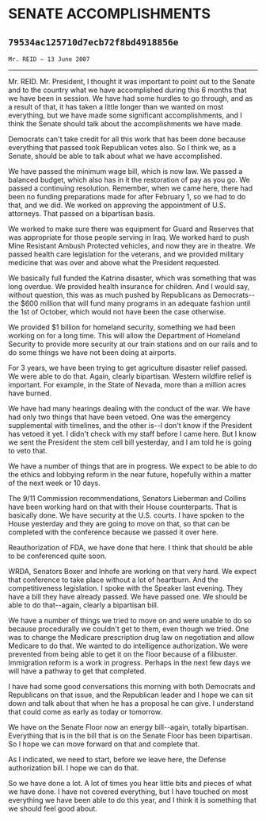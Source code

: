 # SENATE ACCOMPLISHMENTS
## `79534ac125710d7ecb72f8bd4918856e`
`Mr. REID — 13 June 2007`

---


Mr. REID. Mr. President, I thought it was important to point out to 
the Senate and to the country what we have accomplished during this 6 
months that we have been in session. We have had some hurdles to go 
through, and as a result of that, it has taken a little longer than we 
wanted on most everything, but we have made some significant 
accomplishments, and I think the Senate should talk about the 
accomplishments we have made.

Democrats can't take credit for all this work that has been done 
because everything that passed took Republican votes also. So I think 
we, as a Senate, should be able to talk about what we have 
accomplished.



We have passed the minimum wage bill, which is now law. We passed a 
balanced budget, which also has in it the restoration of pay as you go. 
We passed a continuing resolution. Remember, when we came here, there 
had been no funding preparations made for after February 1, so we had 
to do that, and we did. We worked on approving the appointment of U.S. 
attorneys. That passed on a bipartisan basis.

We worked to make sure there was equipment for Guard and Reserves 
that was appropriate for those people serving in Iraq. We worked hard 
to push Mine Resistant Ambush Protected vehicles, and now they are in 
theatre. We passed health care legislation for the veterans, and we 
provided military medicine that was over and above what the President 
requested.

We basically full funded the Katrina disaster, which was something 
that was long overdue. We provided health insurance for children. And I 
would say, without question, this was as much pushed by Republicans as 
Democrats--the $600 million that will fund many programs in an adequate 
fashion until the 1st of October, which would not have been the case 
otherwise.

We provided $1 billion for homeland security, something we had been 
working on for a long time. This will allow the Department of Homeland 
Security to provide more security at our train stations and on our 
rails and to do some things we have not been doing at airports.

For 3 years, we have been trying to get agriculture disaster relief 
passed. We were able to do that. Again, clearly bipartisan. Western 
wildfire relief is important. For example, in the State of Nevada, more 
than a million acres have burned.

We have had many hearings dealing with the conduct of the war. We 
have had only two things that have been vetoed. One was the emergency 
supplemental with timelines, and the other is--I don't know if the 
President has vetoed it yet. I didn't check with my staff before I came 
here. But I know we sent the President the stem cell bill yesterday, 
and I am told he is going to veto that.

We have a number of things that are in progress. We expect to be able 
to do the ethics and lobbying reform in the near future, hopefully 
within a matter of the next week or 10 days.

The 9/11 Commission recommendations, Senators Lieberman and Collins 
have been working hard on that with their House counterparts. That is 
basically done. We have security at the U.S. courts. I have spoken to 
the House yesterday and they are going to move on that, so that can be 
completed with the conference because we passed it over here.

Reauthorization of FDA, we have done that here. I think that should 
be able to be conferenced quite soon.

WRDA, Senators Boxer and Inhofe are working on that very hard. We 
expect that conference to take place without a lot of heartburn. And 
the competitiveness legislation. I spoke with the Speaker last evening. 
They have a bill they have already passed. We have passed one. We 
should be able to do that--again, clearly a bipartisan bill.

We have a number of things we tried to move on and were unable to do 
so because procedurally we couldn't get to them, even though we tried. 
One was to change the Medicare prescription drug law on negotiation and 
allow Medicare to do that. We wanted to do intelligence authorization. 
We were prevented from being able to get it on the floor because of a 
filibuster. Immigration reform is a work in progress. Perhaps in the 
next few days we will have a pathway to get that completed.

I have had some good conversations this morning with both Democrats 
and Republicans on that issue, and the Republican leader and I hope we 
can sit down and talk about that when he has a proposal he can give. I 
understand that could come as early as today or tomorrow.

We have on the Senate Floor now an energy bill--again, totally 
bipartisan. Everything that is in the bill that is on the Senate Floor 
has been bipartisan. So I hope we can move forward on that and complete 
that.

As I indicated, we need to start, before we leave here, the Defense 
authorization bill. I hope we can do that.

So we have done a lot. A lot of times you hear little bits and pieces 
of what we have done. I have not covered everything, but I have touched 
on most everything we have been able to do this year, and I think it is 
something that we should feel good about.
